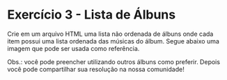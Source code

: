 # Exercício 3 - Lista de Álbuns

Crie em um arquivo HTML uma lista não ordenada de álbuns onde cada item possui uma lista ordenada das músicas do álbum. Segue abaixo uma imagem que pode ser usada como referência.

Obs.: você pode preencher utilizando outros álbuns como preferir. Depois você pode compartilhar sua resolução na nossa comunidade!

